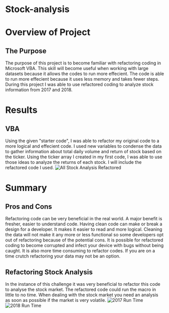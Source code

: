 # Stock-analysis
# Overview of Project
## The Purpose
  The purpose of this project is to become familiar with refactoring coding in Microsoft VBA.
 This skill will become useful when working with large datasets because it allows the codes to run more effecient.
 The code is able to run more effecient because it uses less memory and takes fewer steps.
 During this project I was able to use refactored coding to analyze stock information from 2017 and 2018.
 
# Results
## VBA
Using the given "starter code", I was able to refactor my original code to a more logical and effecient code.
I used new variables to condense the data to gather information about total daily volume and return of stock based on the ticker.
Using the ticker array I created in my first code, I was able to use those ideas to analyze the returns of each stock.
I will include the refactored code I used.
![All Stock Analysis Refactored](Docutments/DataAnalytics/Resources/RefactoredCode.*txt)

# Summary
## Pros and Cons
  Refactoring code can be very beneficial in the real world. A major benefit is fresher, easier to understand code.
  Having clean code can make or break a design for a developer. It makes it easier to read and more logical.
  Cleaning the data will not make it any more or less functional so some developers opt out of refactoring because of the potential cons.
  It is possible for refactored coding to become corrupted and infect your device with bugs without being caught.
  It is also more time consuming to refactor codes. If you are on a time crutch refactoring your data may not be an option.
 ## Refactoring Stock Analysis
  In the instance of this challenge it was very beneficial to refactor this code to analyse the stock market.
  The refactored code could run the macro in little to no time. 
  When dealing with the stock market you need an analysis as soon as possible if the market is very volatile.
  ![2017 Run Time](Documents/DataAnalytics/Resources/2017RunTime.png)
  ![2018 Run Time](Documents/DataAnalytics/Resources/2018RunTime.png)
  
  
  
  
  
